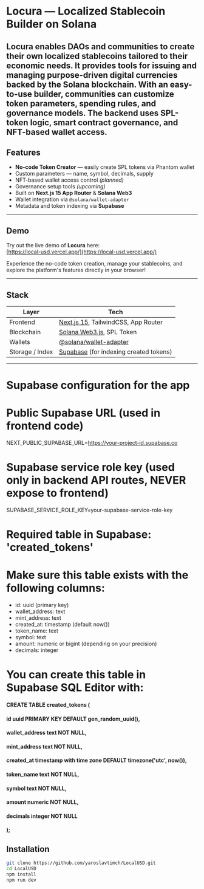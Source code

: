 # Locura — Localized Stablecoin Builder on Solana

**Locura** enables DAOs and communities to create their own localized stablecoins tailored to their economic needs. It provides tools for issuing and managing purpose-driven digital currencies backed by the Solana blockchain. With an easy-to-use builder, communities can customize token parameters, spending rules, and governance models. The backend uses SPL-token logic, smart contract governance, and NFT-based wallet access.
---

## Features

- **No-code Token Creator** — easily create SPL tokens via Phantom wallet
- Custom parameters — name, symbol, decimals, supply
- NFT-based wallet access control *(planned)*
- Governance setup tools *(upcoming)*
- Built on **Next.js 15 App Router** & **Solana Web3**
- Wallet integration via `@solana/wallet-adapter`
- Metadata and token indexing via **Supabase**

---

## Demo

Try out the live demo of **Locura** here:  
[https://local-usd.vercel.app/](https://local-usd.vercel.app/)

Experience the no-code token creation, manage your stablecoins, and explore the platform's features directly in your browser!

---

## Stack

| Layer          | Tech                                                                    |
|----------------|-------------------------------------------------------------------------|
| Frontend       | [Next.js 15](https://nextjs.org/), TailwindCSS, App Router              |
| Blockchain     | [Solana Web3.js](https://solana.com/), SPL Token                        |
| Wallets        | [@solana/wallet-adapter](https://github.com/solana-labs/wallet-adapter) |
| Storage / Index| [Supabase](https://supabase.io/) (for indexing created tokens)          |


---

#  Supabase configuration for the app

#  Public Supabase URL (used in frontend code)
NEXT_PUBLIC_SUPABASE_URL=https://your-project-id.supabase.co

#  Supabase service role key (used only in backend API routes, NEVER expose to frontend)
SUPABASE_SERVICE_ROLE_KEY=your-supabase-service-role-key

#  Required table in Supabase: 'created_tokens'
# Make sure this table exists with the following columns:
 - id: uuid (primary key)
 - wallet_address: text
 - mint_address: text
 - created_at: timestamp (default now())
 - token_name: text
 - symbol: text
 - amount: numeric or bigint (depending on your precision)
 - decimals: integer

#  You can create this table in Supabase SQL Editor with:

#### CREATE TABLE created_tokens (
####   id uuid PRIMARY KEY DEFAULT gen_random_uuid(),
####   wallet_address text NOT NULL,
####    mint_address text NOT NULL,
####    created_at timestamp with time  zone DEFAULT timezone('utc', now()),
####   token_name text NOT NULL,
####   symbol text NOT NULL,
####   amount numeric NOT NULL,
####    decimals integer NOT NULL
####  );

## Installation

```bash
git clone https://github.com/yaroslavtimch/LocalUSD.git
cd LocalUSD
npm install
npm run dev
